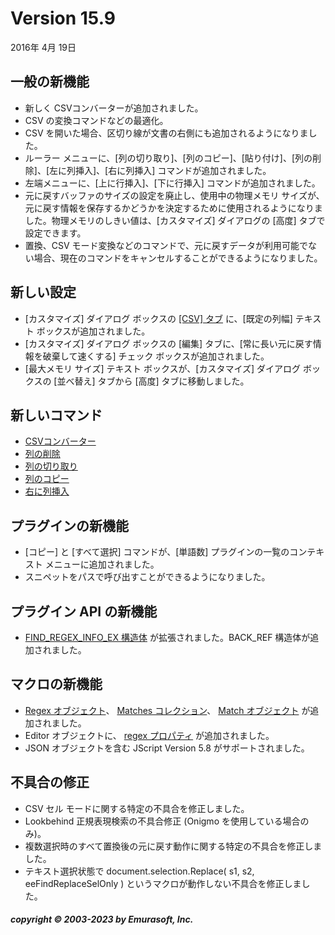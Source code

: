 # Version 15.9

2016年 4月 19日

## 一般の新機能

- 新しく CSVコンバーターが追加されました。
- CSV の変換コマンドなどの最適化。
- CSV を開いた場合、区切り線が文書の右側にも追加されるようになりました。
- ルーラー メニューに、\[列の切り取り\]、\[列のコピー\]、\[貼り付け\]、\[列の削除\]、\[左に列挿入\]、\[右に列挿入\] コマンドが追加されました。
- 左端メニューに、\[上に行挿入\]、\[下に行挿入\] コマンドが追加されました。
- 元に戻すバッファのサイズの設定を廃止し、使用中の物理メモリ サイズが、元に戻す情報を保存するかどうかを決定するために使用されるようになりました。物理メモリのしきい値は、\[カスタマイズ\] ダイアログの \[高度\] タブで設定できます。
- 置換、CSV モード変換などのコマンドで、元に戻すデータが利用可能でない場合、現在のコマンドをキャンセルすることができるようになりました。

## 新しい設定

- \[カスタマイズ\] ダイアログ ボックスの [\[CSV\] タブ](../dlg/customize/csv/index) に、\[既定の列幅\] テキスト ボックスが追加されました。
- \[カスタマイズ\] ダイアログ ボックスの \[編集\] タブに、\[常に長い元に戻す情報を破棄して速くする\] チェック ボックスが追加されました。
- \[最大メモリ サイズ\] テキスト ボックスが、\[カスタマイズ\] ダイアログ ボックスの \[並べ替え\] タブから \[高度\] タブに移動しました。

## 新しいコマンド

- [CSVコンバーター](../cmd/edit/csv_converter)
- [列の削除](../cmd/edit/delete_column)
- [列の切り取り](../cmd/edit/cut_column)
- [列のコピー](../cmd/edit/copy_column)
- [右に列挿入](../cmd/edit/insert_column_right)

## プラグインの新機能

- \[コピー\] と \[すべて選択\] コマンドが、\[単語数\] プラグインの一覧のコンテキスト メニューに追加されました。
- スニペットをパスで呼び出すことができるようになりました。

## プラグイン API の新機能

- [FIND\_REGEX\_INFO\_EX 構造体](../plugin/structure/find_regex_info_ex) が拡張されました。BACK\_REF 構造体が追加されました。

## マクロの新機能

- [Regex オブジェクト](../macro/regex/index)、 [Matches コレクション](../macro/matches/index)、 [Match オブジェクト](../macro/match/index) が追加されました。
- Editor オブジェクトに、 [regex プロパティ](../macro/editor/regex) が追加されました。
- JSON オブジェクトを含む JScript Version 5.8 がサポートされました。

## 不具合の修正

- CSV セル モードに関する特定の不具合を修正しました。
- Lookbehind 正規表現検索の不具合修正 (Onigmo を使用している場合のみ)。
- 複数選択時のすべて置換後の元に戻す動作に関する特定の不具合を修正しました。
- テキスト選択状態で document.selection.Replace( s1, s2, eeFindReplaceSelOnly ) というマクロが動作しない不具合を修正しました。

##### copyright © 2003-2023 by Emurasoft, Inc.
